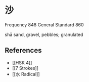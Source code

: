 # 沙
Frequency 848
General Standard 860

shā
sand, gravel, pebbles; granulated

## References
- [[HSK 4]]
- [[7 Strokes]]
- [[水 Radical]]